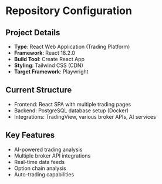 # Repository Configuration

## Project Details
- **Type**: React Web Application (Trading Platform)
- **Framework**: React 18.2.0
- **Build Tool**: Create React App
- **Styling**: Tailwind CSS (CDN)
- **Target Framework**: Playwright

## Current Structure
- Frontend: React SPA with multiple trading pages
- Backend: PostgreSQL database setup (Docker)
- Integrations: TradingView, various broker APIs, AI services

## Key Features
- AI-powered trading analysis
- Multiple broker API integrations
- Real-time data feeds
- Option chain analysis
- Auto-trading capabilities